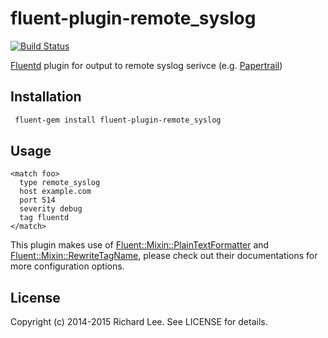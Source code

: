 # fluent-plugin-remote_syslog

[![Build Status](https://travis-ci.org/dlackty/fluent-plugin-remote_syslog.svg?branch=master)](https://travis-ci.org/dlackty/fluent-plugin-remote_syslog)

[Fluentd](http://fluentd.org) plugin for output to remote syslog serivce (e.g. [Papertrail](http://papertrailapp.com/))

## Installation

```bash
 fluent-gem install fluent-plugin-remote_syslog
```

## Usage

```
<match foo>
  type remote_syslog
  host example.com
  port 514
  severity debug
  tag fluentd
</match>
```

This plugin makes use of [Fluent::Mixin::PlainTextFormatter](https://github.com/tagomoris/fluent-mixin-plaintextformatter) and [Fluent::Mixin::RewriteTagName](https://github.com/y-ken/fluent-mixin-rewrite-tag-name), please check out their documentations for more configuration options.

## License

Copyright (c) 2014-2015 Richard Lee. See LICENSE for details.
